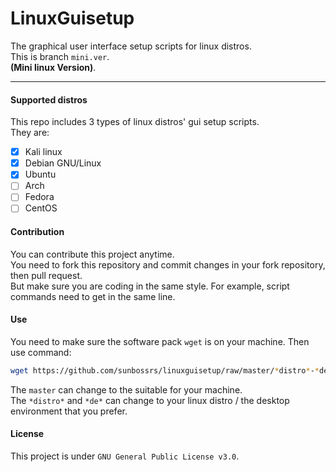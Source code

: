 # LinuxGuisetup
The graphical user interface setup scripts for linux distros.  
This is branch `mini.ver`.  
**(Mini linux Version)**.

---

#### Supported distros
This repo includes 3 types of linux distros' gui setup scripts.  
They are:  
- [x] Kali linux  
- [x] Debian GNU/Linux  
- [x] Ubuntu  
- [ ] Arch  
- [ ] Fedora  
- [ ] CentOS

#### Contribution
You can contribute this project anytime.  
You need to fork this repository and commit changes in your fork repository, then pull request.  
But make sure you are coding in the same style. For example, script commands need to get in the same line.

#### Use
You need to make sure the software pack `wget` is on your machine. Then use command:
```bash
wget https://github.com/sunbossrs/linuxguisetup/raw/master/*distro*-*de*.sh
```
The `master` can change to the suitable for your machine.  
The `*distro*` and `*de*` can change to your linux distro / the desktop environment that you prefer.

#### License
This project is under `GNU General Public License v3.0`.
